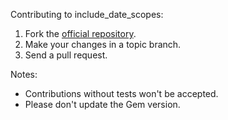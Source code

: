 Contributing to include_date_scopes:

1. Fork the [official repository](https://github.com/descentintomael/include_date_scopes/tree/master).
2. Make your changes in a topic branch.
3. Send a pull request.

Notes:

* Contributions without tests won't be accepted.
* Please don't update the Gem version.
